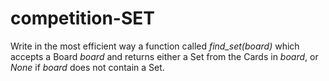 # competition-SET

Write in the most efficient way a function called *find_set(board)* which accepts a Board *board* and returns either a Set from the Cards in *board*, or *None* if *board* does not contain a Set.
